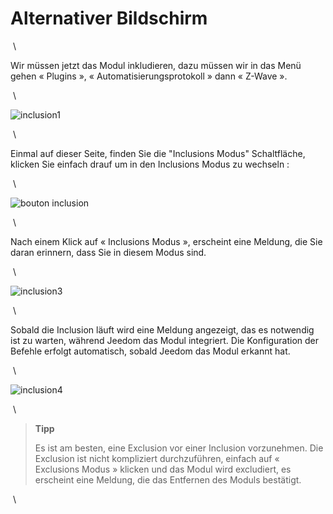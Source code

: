 Alternativer Bildschirm
=================

 \

Wir müssen jetzt das Modul inkludieren, dazu müssen wir in das Menü
gehen « Plugins », « Automatisierungsprotokoll » dann « Z-Wave ».

 \

![inclusion1](../images/plugin/inclusion1.jpg)

 \

Einmal auf dieser Seite, finden Sie die "Inclusions Modus" Schaltfläche, klicken Sie
einfach drauf um in den Inclusions Modus zu wechseln :

 \

![bouton inclusion](../images/plugin/bouton_inclusion.jpg)

 \

Nach einem Klick auf « Inclusions Modus », erscheint eine Meldung, die Sie
daran erinnern, dass Sie in diesem Modus sind.

 \

![inclusion3](../images/plugin/inclusion3.jpg)

 \

Sobald die Inclusion läuft wird eine Meldung angezeigt, das es notwendig ist zu warten, während Jeedom das Modul integriert. Die Konfiguration der Befehle erfolgt automatisch, sobald Jeedom das Modul erkannt hat.

 \

![inclusion4](../images/plugin/inclusion4.jpg)

 \

> **Tipp**
>
> Es ist am besten, eine Exclusion vor einer Inclusion vorzunehmen. Die
> Exclusion ist nicht kompliziert durchzuführen, einfach auf
> « Exclusions Modus » klicken und das Modul wird excludiert, es erscheint
> eine Meldung, die das Entfernen des Moduls bestätigt.

 \

